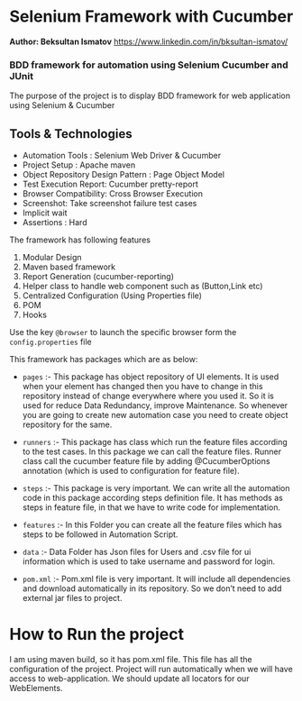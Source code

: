 # Selenium Framework with Cucumber
**Author: Beksultan Ismatov**
https://www.linkedin.com/in/bksultan-ismatov/

### BDD framework for automation using Selenium Cucumber and JUnit

The purpose of the project is to display BDD framework for web application using Selenium & Cucumber

## Tools & Technologies

* Automation Tools : Selenium Web Driver & Cucumber
* Project Setup : Apache maven
* Object Repository Design Pattern : Page Object Model
* Test Execution Report:  Cucumber pretty-report
* Browser Compatibility: Cross Browser Execution
* Screenshot: Take screenshot failure test cases
* Implicit wait
* Assertions : Hard

The framework has following features

1. Modular Design
2. Maven based framework
3. Report Generation (cucumber-reporting)
4. Helper class to handle web component such as (Button,Link etc)
5. Centralized Configuration (Using Properties file)
6. POM
7. Hooks

Use the key `@browser` to launch the specific browser form the `config.properties` file

This framework has packages which are as below:

* `pages` :-
  This package has object repository of UI elements.  It is used when your element has changed then you have to change 
  in this repository instead of change everywhere where you used it. So it is used for reduce Data Redundancy, 
  improve Maintenance. So whenever you are going to create new automation case you need to create object 
  repository for the same.

* `runners` :-
  This package has class which run the feature files according to the test cases. In this package we can call the feature files.
  Runner class call the cucumber feature file by adding @CucumberOptions annotation (which is used to configuration for feature file).

* `steps` :-
  This package is very important. We can write all the automation code in this package according steps definition file. 
  It has methods as steps in feature file, in that we have to write code for implementation.

* `features` :-
  In this Folder you can create all the feature files which has steps to be followed in Automation Script.

* `data` :-
  Data Folder has Json files for Users and .csv file for ui information which is used to take username and password for login.

* `pom.xml` :-
  Pom.xml file is very important. It will include all dependencies and download automatically in its repository. 
  So we don’t need to add external jar files to project.

# How to Run the project
I am using maven build, so it has pom.xml file. This file has all the configuration of the project. 
Project will run automatically when we will have access to web-application. We should update all locators for our WebElements.










